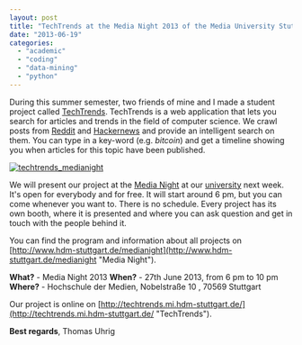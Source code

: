 ```yaml
---
layout: post
title: "TechTrends at the Media Night 2013 of the Media University Stuttgart"
date: "2013-06-19"
categories: 
  - "academic"
  - "coding"
  - "data-mining"
  - "python"
---
```


During this summer semester, two friends of mine and I made a student project called [TechTrends](http://techtrends.mi.hdm-stuttgart.de/ "TechTrends"). TechTrends is a web application that lets you search for articles and trends in the field of computer science. We crawl posts from [Reddit](http://www.reddit.com/r/programming/ "Reddit") and [Hackernews](https://news.ycombinator.com/ "Hackernews") and provide an intelligent search on them. You can type in a key-word (e.g. _bitcoin_) and get a timeline showing you when articles for this topic have been published.

[![techtrends_medianight](images/techtrends_medianight-212x300.png)](http://tuhrig.de/wp-content/uploads/techtrends_medianight.png)

We will present our project at the [Media Night](http://www.hdm-stuttgart.de/medianight "Media Night") at our [university](http://www.hdm-stuttgart.de/ "Media University Stuttgart") next week. It's open for everybody and for free. It will start around 6 pm, but you can come whenever you want to. There is no schedule. Every project has its own booth, where it is presented and where you can ask question and get in touch with the people behind it.

You can find the program and information about all projects on [http://www.hdm-stuttgart.de/medianight](http://www.hdm-stuttgart.de/medianight "Media Night").

**What?** - Media Night 2013 **When?** - 27th June 2013, from 6 pm to 10 pm **Where?** - Hochschule der Medien, Nobelstraße 10 , 70569 Stuttgart

Our project is online on [http://techtrends.mi.hdm-stuttgart.de/](http://techtrends.mi.hdm-stuttgart.de/ "TechTrends").

**Best regards**, Thomas Uhrig
